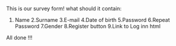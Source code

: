 This is our survey form!
what should it contain:

1. Name
2.Surname
3.E-mail
4.Date of birth
5.Password
6.Repeat Password
7.Gender
8.Register button
9.Link to Log inn html

All done !!!